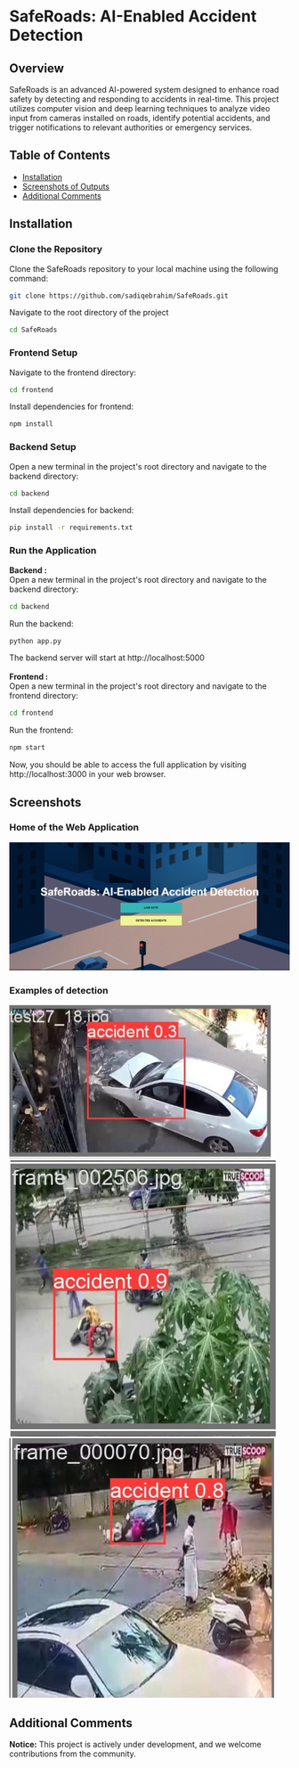 # SafeRoads: AI-Enabled Accident Detection

## Overview

SafeRoads is an advanced AI-powered system designed to enhance road safety by detecting and responding to accidents in real-time. This project utilizes computer vision and deep learning techniques to analyze video input from cameras installed on roads, identify potential accidents, and trigger notifications to relevant authorities or emergency services.

## Table of Contents

- [Installation](#installation)
- [Screenshots of Outputs](#screenshots)
- [Additional Comments](#additional-comments)

## Installation

### Clone the Repository

Clone the SafeRoads repository to your local machine using the following command:
```bash
git clone https://github.com/sadiqebrahim/SafeRoads.git
```

Navigate to the root directory of the project
```bash
cd SafeRoads
```

### Frontend Setup

Navigate to the frontend directory:
```bash
cd frontend
```

Install dependencies for frontend:
```bash
npm install
```

### Backend Setup
Open a new terminal in the project's root directory and navigate to the backend directory:
```bash
cd backend
```

Install dependencies for backend:
```bash
pip install -r requirements.txt
```

### Run the Application
<b>Backend : </b><br/>
Open a new terminal in the project's root directory and navigate to the backend directory:
```bash
cd backend
```
Run the backend:
```bash
python app.py
```
The backend server will start at http://localhost:5000<br/><br/>
<b>Frontend : </b><br/>
Open a new terminal in the project's root directory and navigate to the frontend directory:
```bash
cd frontend
```
Run the frontend:
```bash
npm start
```
Now, you should be able to access the full application by visiting http://localhost:3000 in your web browser.


## Screenshots

### Home of the Web Application
![S1](https://github.com/sadiqebrahim/SafeRoads/blob/main/readme/home.png?raw=true)

### Examples of detection<br>
![S2](https://github.com/sadiqebrahim/SafeRoads/blob/main/readme/pred1.jpg?raw=true)
![S3](https://github.com/sadiqebrahim/SafeRoads/blob/main/readme/pred2.jpg?raw=true)
![S4](https://github.com/sadiqebrahim/SafeRoads/blob/main/readme/pred3.jpg?raw=true)

## Additional Comments

**Notice:** This project is actively under development, and we welcome contributions from the community.

